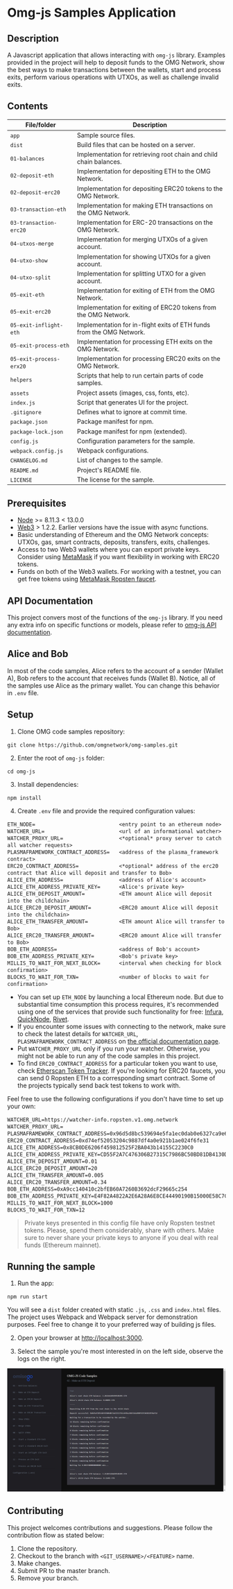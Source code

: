 # Omg-js Samples Application

## Description

A Javascript application that allows interacting with `omg-js` library. Examples provided in the project will help to deposit funds to the OMG Network, show the best ways to make transactions between the wallets, start and process exits, perform various operations with UTXOs, as well as challenge invalid exits.

## Contents

| File/folder             | Description                                                          |
| ----------------------- | -------------------------------------------------------------------- |
| `app`                   | Sample source files.                                                 |
| `dist`                  | Build files that can be hosted on a server.                          |
| `01-balances`           | Implementation for retrieving root chain and child chain balances.     |
| `02-deposit-eth`        | Implementation for depositing ETH to the OMG Network.                |
| `02-deposit-erc20`      | Implementation for depositing ERC20 tokens to the OMG Network.       |
| `03-transaction-eth`    | Implementation for making ETH transactions on the OMG Network.       |
| `03-transaction-erc20`  | Implementation for ERC-20 transactions on the OMG Network.           |
| `04-utxos-merge`        | Implementation for merging UTXOs of a given account.                 |
| `04-utxo-show`          | Implementation for showing UTXOs for a given account.                |
| `04-utxo-split`         | Implementation for splitting UTXO for a given account.               |
| `05-exit-eth`           | Implementation for exiting of ETH from the OMG Network.              |
| `05-exit-erc20`         | Implementation for exiting of ERC20 tokens from the OMG Network.     |
| `05-exit-inflight-eth`  | Implementation for in-flight exits of ETH funds from the OMG Network. |
| `05-exit-process-eth`   | Implementation for processing ETH exits on the OMG Network.          |
| `05-exit-process-erx20` | Implementation for processing ERC20 exits on the OMG Network.        |
| `helpers`               | Scripts that help to run certain parts of code samples.              |
| `assets`                | Project assets (images, css, fonts, etc).                            |
| `index.js`              | Script that generates UI for the project.                            |
| `.gitignore`            | Defines what to ignore at commit time.                               |
| `package.json`          | Package manifest for npm.                                            |
| `package-lock.json`     | Package manifest for npm (extended).                                 |
| `config.js`             | Configuration parameters for the sample.                             |
| `webpack.config.js`     | Webpack configurations.                                              |
| `CHANGELOG.md`          | List of changes to the sample.                                       |
| `README.md`             | Project's README file.                                               |
| `LICENSE`               | The license for the sample.                                          |

## Prerequisites

- [Node](https://nodejs.org/en) >= 8.11.3 < 13.0.0
- [Web3](https://github.com/ethereum/web3.js) > 1.2.2. Earlier versions have the issue with async functions.
- Basic understanding of Ethereum and the OMG Network concepts: UTXOs, gas, smart contracts, deposits, transfers, exits, challenges.
- Access to two Web3 wallets where you can export private keys. Consider using [MetaMask](https://metamask.io/download.html) if you want flexibility in working with ERC20 tokens.
- Funds on both of the Web3 wallets. For working with a testnet, you can get free tokens using [MetaMask Ropsten faucet](https://faucet.metamask.io).

## API Documentation

This project convers most of the functions of the `omg-js` library. If you need any extra info on specific functions or models, please refer to [omg-js API documentation](https://docs.omg.network/omg-js).

## Alice and Bob

In most of the code samples, Alice refers to the account of a sender (Wallet A), Bob refers to the account that receives funds (Wallet B). Notice, all of the samples use Alice as the primary wallet. You can change this behavior in `.env` file.

## Setup

1. Clone OMG code samples repository:

```
git clone https://github.com/omgnetwork/omg-samples.git
```

2. Enter the root of `omg-js` folder:

```
cd omg-js
```

3. Install dependencies:

```
npm install
```

4. Create `.env` file and provide the required configuration values:

```
ETH_NODE=                           <entry point to an ethereum node>
WATCHER_URL=                        <url of an informational watcher>
WATCHER_PROXY_URL=                  <*optional* proxy server to catch all watcher requests>
PLASMAFRAMEWORK_CONTRACT_ADDRESS=   <address of the plasma_framework contract>
ERC20_CONTRACT_ADDRESS=             <*optional* address of the erc20 contract that Alice will deposit and transfer to Bob>
ALICE_ETH_ADDRESS=                  <address of Alice's account>
ALICE_ETH_ADDRESS_PRIVATE_KEY=      <Alice's private key>
ALICE_ETH_DEPOSIT_AMOUNT=           <ETH amount Alice will deposit into the childchain>
ALICE_ERC20_DEPOSIT_AMOUNT=         <ERC20 amount Alice will deposit into the childchain>
ALICE_ETH_TRANSFER_AMOUNT=          <ETH amount Alice will transfer to Bob>
ALICE_ERC20_TRANSFER_AMOUNT=        <ERC20 amount Alice will transfer to Bob>
BOB_ETH_ADDRESS=                    <address of Bob's account>
BOB_ETH_ADDRESS_PRIVATE_KEY=        <Bob's private key>
MILLIS_TO_WAIT_FOR_NEXT_BLOCK=      <interval when checking for block confirmation>
BLOCKS_TO_WAIT_FOR_TXN=             <number of blocks to wait for confirmation>
```

- You can set up `ETH_NODE` by launching a local Ethereum node. But due to substantial time consumption this process requires, it's recommended using one of the services that provide such functionality for free: [Infura](https://infura.io), [QuickNode](https://www.quiknode.io), [Rivet](https://rivet.cloud).
- If you encounter some issues with connecting to the network, make sure to check the latest details for `WATCHER_URL`, `PLASMAFRAMEWORK_CONTRACT_ADDRESS` on [the official documentation page](https://docs.omg.network/network-connection-details).
- Put `WATCHER_PROXY_URL` only if you run your watcher. Otherwise, you might not be able to run any of the code samples in this project.
- To find `ERC20_CONTRACT_ADDRESS` for a particular token you want to use, check [Etherscan Token Tracker](https://etherscan.io/tokens). If you're looking for ERC20 faucets, you can send 0 Ropsten ETH to a corresponding smart contract. Some of the projects typically send back test tokens to work with.

Feel free to use the following configurations if you don't have time to set up your own:

```
WATCHER_URL=https://watcher-info.ropsten.v1.omg.network
WATCHER_PROXY_URL=
PLASMAFRAMEWORK_CONTRACT_ADDRESS=0x96d5d8bc539694e5fa1ec0dab0e6327ca9e680f9
ERC20_CONTRACT_ADDRESS=0xd74ef52053204c9887df4a0e921b1ae024f6fe31
ALICE_ETH_ADDRESS=0x8CB0DE6206f459812525F2BA043b14155C2230C0
ALICE_ETH_ADDRESS_PRIVATE_KEY=CD55F2A7C476306B27315C7986BC50BD81DB4130D4B5CFD49E3EAF9ED1EDE4F7
ALICE_ETH_DEPOSIT_AMOUNT=0.01
ALICE_ERC20_DEPOSIT_AMOUNT=20
ALICE_ETH_TRANSFER_AMOUNT=0.005
ALICE_ERC20_TRANSFER_AMOUNT=0.34
BOB_ETH_ADDRESS=0xA9cc140410c2bfEB60A7260B3692dcF29665c254
BOB_ETH_ADDRESS_PRIVATE_KEY=E4F82A4822A2E6A28A6E8CE44490190B15000E58C7CBF62B4729A3FDC9515FD2
MILLIS_TO_WAIT_FOR_NEXT_BLOCK=1000
BLOCKS_TO_WAIT_FOR_TXN=12
```

> Private keys presented in this config file have only Ropsten testnet tokens. Please, spend them considerably, share with others. Make sure to never share your private keys to anyone if you deal with real funds (Ethereum mainnet).

## Running the sample

1. Run the app:

```
npm run start
```

You will see a `dist` folder created with static `.js`, `.css` and `index.html` files. The project uses Webpack and Webpack server for demonstration purposes. Feel free to change it to your preferred way of building js files.

2. Open your browser at [http://localhost:3000](http://localhost:3000).

3. Select the sample you're most interested in on the left side, observe the logs on the right.

![img](app/assets/images/02.png)

## Contributing

This project welcomes contributions and suggestions. Please follow the contribution flow as stated below:

1. Clone the repository.
2. Checkout to the branch with `<GIT_USERNAME>/<FEATURE>` name.
3. Make changes.
4. Submit PR to the master branch.
5. Remove your branch.